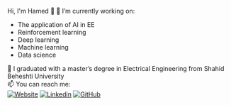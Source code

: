 Hi, I'm Hamed 👋
🔭 I’m currently working on:
- The application of AI in EE
- Reinforcement learning
- Deep learning
- Machine learning
- Data science

🌱 I graduated with a master’s degree in Electrical Engineering from Shahid Beheshti University  
📫 You can reach me:  
[![Website](https://img.shields.io/badge/abouthamed.com-blue?style=flat-square&logo=website)](https://abouthamed.com)
[![Linkedin](https://img.shields.io/badge/LinkedIn-0077B5?style=flat-square&logo=LinkedIn)](https://www.linkedin.com/in/hamedmokazemi/)
[![GitHub](https://img.shields.io/badge/GitHub-100000?style=flat-square&logo=GitHub)](https://github.com/hamedmokazemi)
